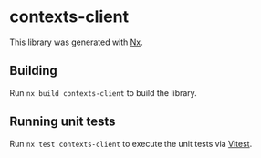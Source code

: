 # contexts-client

This library was generated with [Nx](https://nx.dev).

## Building

Run `nx build contexts-client` to build the library.

## Running unit tests

Run `nx test contexts-client` to execute the unit tests via [Vitest](https://vitest.dev/).
